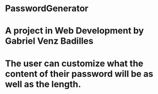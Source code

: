 # PasswordGenerator
# A project in Web Development by Gabriel Venz Badilles
# The user can customize what the content of their password will be as well as the length.
